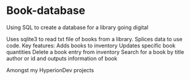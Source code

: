 # Book-database
Using SQL to create a database for a library going digital

Uses sqlite3 to read txt file of books from a library.
Splices data to use code.
Key features:
Adds books to inventory
Updates specific book quantities
Delete a book entry from inventory
Search for a book by title author or id and outputs information of book

Amongst my HyperionDev projects
